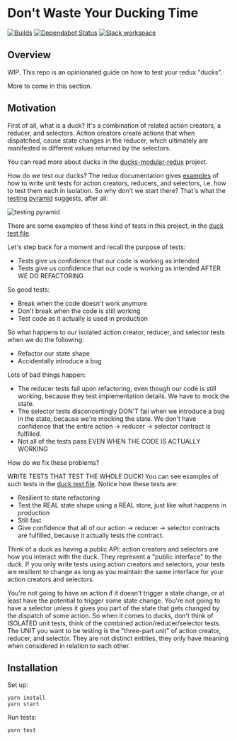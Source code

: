 # Don't Waste Your Ducking Time

[![Builds](https://img.shields.io/circleci/project/github/tophat/dont-waste-your-ducking-time/master.svg)](https://circleci.com/gh/tophat/dont-waste-your-ducking-time)
[![Dependabot Status](https://api.dependabot.com/badges/status?host=github&repo=tophat/dont-waste-your-ducking-time)](https://dependabot.com)
[![Slack workspace](https://slackinvite.dev.tophat.com/badge.svg)](https://opensource.tophat.com/slack)

## Overview

WIP. This repo is an opinionated guide on how to test your redux "ducks".

More to come in this section.

## Motivation

First of all, what is a duck? It's a combination of related action creators, a
reducer, and selectors. Action creators create actions that when dispatched,
cause state changes in the reducer, which ultimately are manifested in
different values returned by the selectors.

You can read more about ducks in the
[ducks-modular-redux](https://github.com/erikras/ducks-modular-redux) project.

How do we test our ducks? The redux documentation gives
[examples](https://redux.js.org/recipes/writing-tests#action-creators) of how
to write unit tests for action creators, reducers, and selectors, i.e. how to
test them each in isolation. So why don't we start there? That's what the
[testing pyramid](https://martinfowler.com/articles/practical-test-pyramid.html)
suggests, after all:

![testing pyramid](https://martinfowler.com/articles/practical-test-pyramid/testPyramid.png)

There are some examples of these kind of tests in this project, in the [duck
test file](./src/duck.test.js).

Let's step back for a moment and recall the purpose of tests:

- Tests give us confidence that our code is working as intended
- Tests give us confidence that our code is working as intended AFTER WE DO REFACTORING

So good tests:

- Break when the code doesn't work anymore
- Don't break when the code is still working
- Test code as it actually is used in production

So what happens to our isolated action creator, reducer, and selector tests when we do the following:
- Refactor our state shape
- Accidentally introduce a bug

Lots of bad things happen:
- The reducer tests fail upon refactoring, even though our code is still working, because they test implementation details. We have to mock the state.
- The selector tests disconcertingly DON'T fail when we introduce a bug in the state, because we're mocking the state. We don't have confidence that the entire action -> reducer -> selector contract is fulfilled.
- Not all of the tests pass EVEN WHEN THE CODE IS ACTUALLY WORKING

How do we fix these problems?

WRITE TESTS THAT TEST THE WHOLE DUCK! You can see examples of such tests in the [duck test file](./src/duck.test.js). Notice how these tests are:
- Resilient to state refactoring
- Test the REAL state shape using a REAL store, just like what happens in production
- Still fast
- Give confidence that all of our action -> reducer -> selector contracts are fulfilled, because it actually tests the contract.

Think of a duck as having a public API: action creators and selectors are how
you interact with the duck. They represent a "public interface" to the duck. If
you only write tests using action creators and selectors, your tests are
resilient to change as long as you maintain the same interface for your action
creators and selectors.

You're not going to have an action if it doesn't trigger a state change, or at
least have the potential to trigger some state change. You're not going to have
a selector unless it gives you part of the state that gets changed by the
dispatch of some action. So when it comes to ducks, don't think of ISOLATED
unit tests, think of the combined action/reducer/selector tests. The UNIT you
want to be testing is the "three-part unit" of action creator, reducer, and
selector. They are not distinct entities, they only have meaning when
considered in relation to each other.

## Installation

Set up:

```
yarn install
yarn start
```

Run tests:

```
yarn test
```
